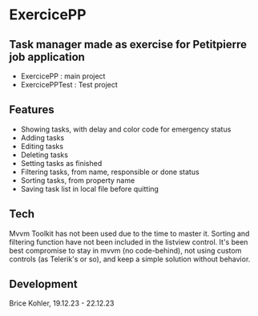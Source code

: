 # ExercicePP
## Task manager made as exercise for Petitpierre job application

- ExercicePP : main project
- ExercicePPTest : Test project

## Features
- Showing tasks, with delay and color code for emergency status
- Adding tasks
- Editing tasks
- Deleting tasks
- Setting tasks as finished
- Filtering tasks, from name, responsible or done status
- Sorting tasks, from property name
- Saving task list in local file before quitting

## Tech
Mvvm Toolkit has not been used due to the time to master it.
Sorting and filtering function have not been included in the listview control. It's been best compromise to stay in mvvm (no code-behind), not using custom controls (as Telerik's or so), and keep a simple solution without behavior.

## Development

Brice Kohler, 19.12.23 - 22.12.23

